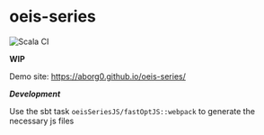 # oeis-series

![Scala CI](https://github.com/aborg0/oeis-series/workflows/Scala%20CI/badge.svg)

**WIP**

Demo site: https://aborg0.github.io/oeis-series/

***Development***

Use the sbt task `oeisSeriesJS/fastOptJS::webpack` to generate the necessary js files